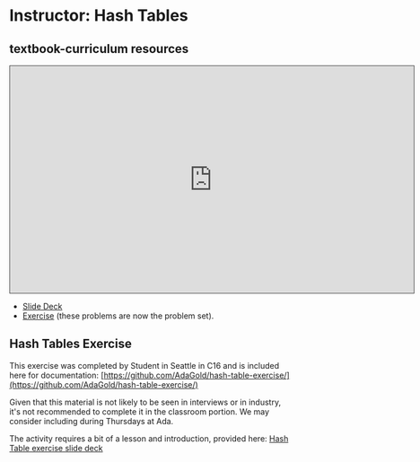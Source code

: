 # Instructor: Hash Tables

## textbook-curriculum resources

<iframe src="https://adaacademy.hosted.panopto.com/Panopto/Pages/Embed.aspx?id=1efbc0a0-fbdd-4324-8428-aadf00cecac3&autoplay=false&offerviewer=true&showtitle=true&showbrand=false&start=0&interactivity=all" height="405" width="720" style="border: 1px solid #464646;" allowfullscreen allow="autoplay"></iframe>


- [Slide Deck](https://docs.google.com/presentation/d/1MBjBhRWt9779iRZQDTIYuVYw-6nywqmBi2JBmamJTt4/edit#slide=id.p)
- [Exercise](https://github.com/Ada-C14/Hashmap) (these problems are now the problem set).

## Hash Tables Exercise

This exercise was completed by Student in Seattle in C16 and is included here for documentation: [https://github.com/AdaGold/hash-table-exercise/](https://github.com/AdaGold/hash-table-exercise/)

Given that this material is not likely to be seen in interviews or in industry, it's not recommended to complete it in the classroom portion. We may consider including during Thursdays at Ada.

The activity requires a bit of a lesson and introduction, provided here: [Hash Table exercise slide deck](https://docs.google.com/presentation/d/1XrUcULhQMHhWNcEV5GJQSRPIHWgcnrXCVArrlUhuR0k/edit#slide=id.geec9359a67_0_224)
